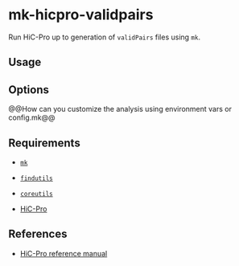 # mk-hicpro-validpairs #

Run HiC-Pro up to generation of `validPairs` files using `mk`. 

## Usage ##



## Options ##

@@How can you customize the analysis using environment vars or config.mk@@


## Requirements ##

- [`mk`](http://doc.cat-v.org/bell_labs/mk/mk.pdf "A successor for `make`.")

- [`findutils`](https://www.gnu.org/software/findutils/ "Basic directory searching utilities of the GNU operating system.")

- [`coreutils`](https://www.gnu.org/software/coreutils/ "basic file, shell and text manipulation utilities of the GNU operating system.")

- [HiC-Pro](https://genomebiology.biomedcentral.com/articles/10.1186/s13059-015-0831-x "An optimized and flexible pipeline for Hi-C data processing")


## References ##

- [HiC-Pro reference manual](https://nservant.github.io/HiC-Pro/MANUAL.html)

